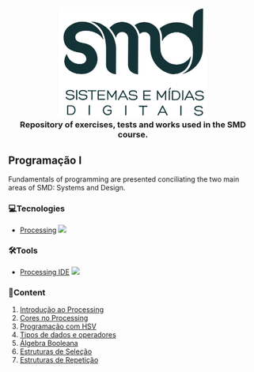 <h3 align="center">
  <img src="https://github.com/Reinaldodasilva/SMD/blob/master/smd.png" width="300px"><br>
  Repository of exercises, tests and works used in the SMD course.
</h3>


## Programação I
Fundamentals of programming are presented conciliating the two main areas of SMD: Systems and Design.

### 💻Tecnologies
  * [Processing](https://processing.org/) <img src="https://upload.wikimedia.org/wikipedia/commons/thumb/2/2e/Processing_3_logo.png/600px-Processing_3_logo.png" width="30px"> 

### 🛠️Tools
  * [Processing IDE](https://processing.org/download/) <img src="https://upload.wikimedia.org/wikipedia/commons/thumb/2/2e/Processing_3_logo.png/600px-Processing_3_logo.png" width="30px">

### 🎯Content
<ol>
  <li><a href="Programação I/Aula 1 - Introdução ao processing/">
    Introdução ao Processing
  </a></li>
  <li><a href="Programação I/Aula 2 - Cores no processing/">
    Cores no Processing
  </a></li>
  <li><a href="Programação I/Aula 3 - Programação com HSV/">
    Programação com HSV
  </a></li>
  <li><a href="Programação I/Aula 4 - Tipos, dados e operadores/">
    Tipos de dados e operadores
  </a></li>
  <li><a href="Programação I/Aula 5 - Algebra Booleana/">
    Álgebra Booleana
  </a></li>
  <li><a href="Programação I/Aula 6 - Estruturas de Seleção/">
    Estruturas de Seleção
  </a></li>
  <li><a href="Programação I/Aula 7 - Estruturas de Repetição/">
    Estruturas de Repetição
  </a></li>
</ol>
